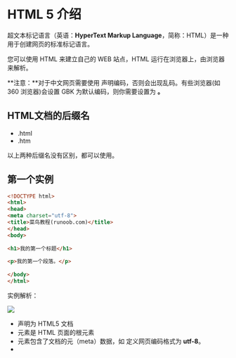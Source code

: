 # HTML 5 介绍

超文本标记语言（英语：**HyperText Markup Language**，简称：HTML）是一种用于创建网页的标准标记语言。

您可以使用 HTML 来建立自己的 WEB 站点，HTML 运行在浏览器上，由浏览器来解析。

**注意：**对于中文网页需要使用 **<meta charset="utf-8">** 声明编码，否则会出现乱码。有些浏览器(如 360 浏览器)会设置 GBK 为默认编码，则你需要设置为 **<meta charset="gbk">。**

## HTML文档的后缀名

- .html
- .htm

以上两种后缀名没有区别，都可以使用。

## 第一个实例

```html
<!DOCTYPE html>
<html>
<head>
<meta charset="utf-8">
<title>菜鸟教程(runoob.com)</title>
</head>
<body>
 
<h1>我的第一个标题</h1>
 
<p>我的第一个段落。</p>
 
</body>
</html>
```

实例解析：

![](https://www.runoob.com/wp-content/uploads/2013/06/02A7DD95-22B4-4FB9-B994-DDB5393F7F03.jpg)

- **<!DOCTYPE html>** 声明为 HTML5 文档
- **<html>** 元素是 HTML 页面的根元素
- **<head>** 元素包含了文档的元（meta）数据，如 **<meta charset="utf-8">** 定义网页编码格式为 **utf-8**。
- **<title>** 元素描述了文档的标题
- **<body>** 元素包含了可见的页面内容
- **<h1>** 元素定义一个大标题
- **<p>** 元素定义一个段落

**注：**在浏览器的页面上使用键盘上的 F12 按键开启调试模式，就可以看到组成标签。

## 什么是HTML?

HTML 是用来描述网页的一种语言。

- HTML 指的是超文本标记语言: **H**yper**T**ext **M**arkup **L**anguage
- HTML 不是一种编程语言，而是一种**标记**语言
- 标记语言是一套**标记标签** (markup tag)
- HTML 使用标记标签来**描述**网页
- HTML 文档包含了HTML **标签**及**文本**内容
- HTML文档也叫做 **web 页面**

## HTML 标签

HTML 标记标签通常被称为 HTML 标签 (HTML tag)。

- HTML 标签是由 *尖括号* 包围的关键词，比如 <html>
- HTML 标签通常是 *成对出现* 的，比如  `<b>` 和 `</b>`
- 标签对中的第一个标签是 *开始标签*，第二个标签是 *结束标签*
- 开始和结束标签也被称为 *开放标签* 和 *闭合标签*

`<标签>内容</标签>`

## HTML 网页结构

下面是一个可视化的HTML页面结构：

![image-20220809163853558](https://s2.loli.net/2022/08/09/tQkXIyfFT3cNmlj.png)

**Tips：**  只有 <body> 区域 (白色部分) 才会在浏览器中显示。

## HTTP

超文本传输协议：HyperText Transfer Protocol

## HTML版本

从初期的网络诞生后，已经出现了许多HTML版本:

| 版本      | 发布时间 |
| :-------- | :------- |
| HTML      | 1991     |
| HTML+     | 1993     |
| HTML 2.0  | 1995     |
| HTML 3.2  | 1997     |
| HTML 4.01 | 1999     |
| XHTML 1.0 | 2000     |
| HTML5     | 2012     |
| XHTML5    | 2013     |

## <!DOCTYPE> 声明

<!DOCTYPE>声明有助于浏览器中正确显示网页。

网络上有很多不同的文件，如果能够正确声明HTML的版本，浏览器就能正确显示网页内容。

doctype 声明是不区分大小写的，以下方式均可：

```html
<!DOCTYPE html>

<!DOCTYPE HTML>

<!doctype html>

<!Doctype Html>
```

## 通用声明

```html
HTML5

<!DOCTYPE html>

HTML 4.01

<!DOCTYPE HTML PUBLIC "-//W3C//DTD HTML 4.01 Transitional//EN"
"http://www.w3.org/TR/html4/loose.dtd">

XHTML 1.0

<!DOCTYPE html PUBLIC "-//W3C//DTD XHTML 1.0 Transitional//EN"
"http://www.w3.org/TR/xhtml1/DTD/xhtml1-transitional.dtd">
```

查看完整网页声明类型 [DOCTYPE 参考手册](https://www.runoob.com/tags/tag-doctype.html)。

## 字符集

<meta charset="utf-8">

字符集用 `meta` 标签定义，meta 表示”元“。”元“配置就是表示基本的配置项目。

`meta` 还可以设置关键字和页面描述

```html
<meta name="description"
    content="腾讯网从2003年创立至今，已经成为集新闻信息，区域垂直生活服务、社会化媒体资讯和产品为一体的互联网媒体平台。腾讯网下设新闻、科技、财经、娱乐、体育、汽车、时尚等多个频道，充分满足用户对不同类型资讯的需求。同时专注不同领域内容，打造精品栏目，并顺应技术发展趋势，推出网络直播等创新形式，改变了用户获取资讯的方式和习惯。" />
```

```html
<meta name="" content="" />
```

## head

`<head>` 标签用于定义文档的头部，它是所有头部元素的容器。

`<head>` 中的元素可以引用脚本、指示浏览器在哪里找到样式表，提供元素等等。

以下标签可以用在 head 部分：<basc> , <link> , <meta> , <script> , <style> , <title> 

其中 `<title>` 是 head 部分唯一必须的部分。

## meta

- **声明网页解析编码格式**

```html
<meta charset="utf-8">
```

- **网页自适应**

```html
<meta name="viewport" content="width=device-width, initial-scale=1.0"
```

- **搜索优化**

```html
<mata name="keywords" content="Web开发,HTML5,CSS3">
<meta name="description" content="实例演示，描述内容。">
<meta name="author" content = "Jacob-xyb">
```

- **网页自动跳转**

```html
<meta http-equiv="refresh" content="5"; https://space.bilibili.com/12502993>
```

# HTML 基础

##  语法特性

1. HTML 对换行不敏感，对 tab 不敏感，只在乎标签的嵌套结构。
2. 空白折叠现象：HTML中的所有文字之间，如果有空格，换行，tab 都将被折叠为一个空格显示。

## HTML 元素

HTML 文档由 HTML 元素定义。

| 开始标签 *               | 元素内容     | 结束标签 * |
| :----------------------- | :----------- | :--------- |
| `<p>`                    | 这是一个段落 | `</p>`     |
| `<a href="default.htm">` | 这是一个链接 | `</a>`     |
| `<br>`  [blank row]      | 换行         |            |

**Tips:** 开始标签常被称为**起始标签（opening tag）**，结束标签常称为**闭合标签（closing tag）**。

### HTML 元素语法

- HTML 元素以**开始标签**起始
- HTML 元素以**结束标签**终止
- **元素的内容**是开始标签与结束标签之间的内容
- 某些 HTML 元素具有**空内容（empty content）**
- 空元素**在开始标签中进行关闭**（以开始标签的结束而结束）
- 大多数 HTML 元素可拥有**属性**

### 嵌套的 HTML 元素

大多数 HTML 元素可以嵌套（HTML 元素可以包含其他 HTML 元素）。

HTML 文档由相互嵌套的 HTML 元素构成。

### HTML 文档实例解析

```html
<!DOCTYPE html>
<html>

<body>
<p>这是第一个段落。</p>
</body>

</html>
```

以上实例包含了三个 HTML 元素。

- `<p>` 元素:

```html
<p>这是第一个段落。</p>
```

这个 <p> 元素定义了 HTML 文档中的一个段落。
这个元素拥有一个开始标签 <p> 以及一个结束标签 </p>.
元素内容是: 这是第一个段落。

- `<body>` 元素:

```html
<body>
<p>这是第一个段落。</p>
</body>
```

<body> 元素定义了 HTML 文档的主体。
这个元素拥有一个开始标签 <body> 以及一个结束标签 </body>。
元素内容是另一个 HTML 元素（p 元素）。

- `<html>`  元素：

```html
<html>

<body>
<p>这是第一个段落。</p>
</body>

</html>
```

<html> 元素定义了整个 HTML 文档。
这个元素拥有一个开始标签 <html> ，以及一个结束标签 </html>.
元素内容是另一个 HTML 元素（body 元素）。

### 不要忘记结束标签

即使您忘记了使用结束标签，大多数浏览器也会正确地显示 HTML：

<p>这是一个段落<p>这是一个段落


以上实例在浏览器中也能正常显示，因为关闭标签是可选的。

但不要依赖这种做法。忘记使用结束标签会产生不可预料的结果或错误。

## HTML 注释

可以将注释插入 HTML 代码中，这样可以提高其可读性，使代码更易被人理解。浏览器会忽略注释，也不会显示它们。

注释写法如下:

```html
<!-- 这是一个注释 -->
```

# HTML基础标签 \*\*\*\*\*\*\*\*\*\*

##  h1-h6 标题

HTML 标题（Heading）是通过<h1> - <h6> 标签来定义的。

```html
<!DOCTYPE html>
<html>
<head>
<meta charset="utf-8">
<title>Jacob-xyb</title>
</head>
<body>

<h1>这是标题 1</h1>
<h2>这是标题 2</h2>
<h3>这是标题 3</h3>
<h4>这是标题 4</h4>
<h5>这是标题 5</h5>
<h6>这是标题 6</h6>

</body>
</html>
```

### HTML 标题大小与字体大小的关系

```html
<!DOCTYPE html>
<html>
    <head>
        <meta http-equiv="Content-Type" content="text/html;charset=UTF-8">
        <title>Document</title>
    </head>
    <h1>这是1号标题</h1>
    <font size="6">这是6号字体文本</font>

    <h2>这是2号标题</h2>
    <font size="5">这是5号字体文本</font>

    <h3>这是3号标题</h3>
    <font size="4">这是4号字体文本</font>

    <h4>这是4号标题</h4>
    <font size="3">这是3号字体文本</font>

    <h5>这是5号标题</h5>
    <font size="2">这是2号字体文本</font>

    <h6>这是6号标题</h6>
    <font size="1">这是1号字体文本</font>
</html>
```

![image-20220811231933054](https://s2.loli.net/2022/08/11/eioMubz6rUOQBfJ.png)

## p 段落

HTML 段落是通过标签 <p> 来定义的。

**p** 是指：段落 **paragraph**

HTML 标签是分等级的，HTML 将所有的标签分为两种：容器级和文本级。

容器级标签：可以放置任何内容；

文本级标签：只能放置**文字**、**图片**、**表单**元素。

```html
<!DOCTYPE html>
<html>
<head>
<meta charset="utf-8">
<title>Jacob-xyb</title>
</head>
<body>

<p>这是一个段落。</p>
<p>这是一个段落。</p>
<p>这是一个段落。</p>

</body>
</html>
```

### 段落是不能嵌套的

如果将代码写成这样：

```html
<!DOCTYPE html>
<html>
<head>
<meta charset="utf-8">
<title>Jacob-xyb</title>
</head>
<body>

<p>这是一个段落。</p>
<p>段落是不能嵌套的
    <h1>这是一个h1标题</h1>
</p>
<p>这是一个段落。</p>
<p>这是一个段落。</p>

</body>
</html>
```

在浏览器中会自动改变源码：

![image-20220811200630224](https://s2.loli.net/2022/08/11/glAbCLDqpOEm64x.png)

上述案例是遇到 `<h>` 会自动帮助补全 `<p>`

但是如果 `</h>` 后直接接文字就会出现无法意料的情况：

```html
<!DOCTYPE html>
<html>
<head>
<meta charset="utf-8">
<title>Jacob-xyb</title>
</head>
<body>

<p>这是一个段落。</p>
<p>段落是不能嵌套的
    <h1>这是一个h1标题</h1>
</p>
<p><h2>这是一个h2标题</h2>
检查是否能正常显示</p>
<p>这是一个段落。</p>

</body>
</html>
```

![image-20220811201742953](https://s2.loli.net/2022/08/11/RxwP5eqMo4DrJzZ.png)

虽然能正常显示网页，但是浏览器处理的源码格式已经乱了：

![image-20220811201837030](https://s2.loli.net/2022/08/11/Iku1CplfUOnGENY.png)

## br 换行

> `<br>`标签用于插入一个简单的换行符。

## hr 水平线分隔线

> `<hr>` 标签用于在 HTML 页面中创建一条水平分隔线。

属性有：color、width、align（对齐的意思）、noshade

- width: 默认 100%，

- align: 默认 center 

```html
<hr color="pink" width="300px" align="left" noshade>
```

# 格式化文本标签

## 加粗

- **strong**

  > `<strong>` 标签用于定义表示重要的文本。

  提示：如果只是为了达到某种视觉效果而使用这个标签的话，强烈建议使用 CSS 代替。

- **b 标签**

  > `<b>` 标签用于定义表示粗体的文本。
  
  b 元素仅表示粗体的文本，并**没有**附带任何表示重要的语义。

  根据 HTML5 的规范，如果你只是想实现加粗效果，强烈建议使用 CSS 代替。
  
- **css**

  `font-weight: bolder;`

## 倾斜

- **em**

  > `<em>` 标签用于定义表示强调的文本。

  提示：如果只是为了达到某种视觉效果而使用这个标签的话，强烈建议使用 CSS 代替。

- **i**

  > `<i>` 标签用于定义表示斜体的文本。

  i 元素仅表示斜体的文本，并**没有**附带任何表示强调的语义。

  根据 HTML5 的规范，如果你只是想实现斜体效果，强烈建议使用 CSS 代替。

- **css**

  `font-style: italic;`

## 删除线

- **del**

  > `<del>`标签用于定义文已被删除的文本。

  请与 [<ins>](https://man.ilovefishc.com/pageHTML5/ins.html) 标签配合使用，来描述文档中的更新和修正。

- **s**

  > `<s>`标签用来定义那些不正确的文本

  `<s>` 对那些不正确、不准确或者没有用的文本进行标识。

  `<s>` 标签不应该用来定义替换的或者删除的文本。

- **css**

  `text-decoration: line-through;`

## 下划线

- **ins**

  > `<ins>` 标签用于定义新插入的文本。

  请与 [<del>](https://man.ilovefishc.com/pageHTML5/del.html) 标签配合使用，来描述文档中的更新和修正。

- **u**

  > `<u>`标签定义与常规文本风格不同的文本。

  `<u>` 标签通常可以用于定义像拼写错误的单词或者汉语中的专有名词，但注意要与超链接区分开来。

  根据 HTML5 的规范，如果你只是想为文本添加下划线效果，推荐使用 css 样式来实现。

- **css**

  `text-decoration: underline;`

## 上下标

> `<sub>` 标签用于定义下标文本。
>
> `<sup>` 标签用于定义上标文本。

## 预格式化文本

> `<pre>` 标签用于定义预格式化的文本。

pre 元素中的文本通常会保留空格和换行符，而文本自身也会呈现为等宽字体。

# HTML字符实体

在 HTML 中，某些字符是预留的。不能使用包含这些字符的文本。

在 HTML 中**不能**使用小于号`（<）`和大于号`（>）`，这是因为浏览器会误认为它们是标签。

如果希望正确地显示预留字符，我们必须在 HTML 源代码中使用**字符实体（character entities）**。

## HTML 预留字符

| 字符 | 实体编号 | 实体名称     | 描述         |
| ---- | -------- | ------------ | ------------ |
| "    | `&#34;`  | `&quot;`     | quotation    |
| '    | `&#39;`  | `	&apos;` | apostrophe   |
| &    | `&#38;`  | `&amp;`      | ampersand    |
| <    | `&#60;`  | `$lt;`       | less-than    |
| >    | `&#62;`  | `$gt;`       | greater-than |

## ISO 8859-1 符号实体

[查表地址](https://man.ilovefishc.com/pageHTML5/ISO.html)

| 字符 | 实体编号 | 实体名称 | 描述                        |
| ---- | -------- | -------- | --------------------------- |
|      | `&#160;`      | `&nbsp;`      | non-breaking space  |
| 		|  				| `&ensp;` | En Space 半角空格|
| 		|  				| `&emsp;` | Em Space 全角空格|
| ¡    | `&#161;` | `&iexcl;` | inverted exclamation mark   |
| ¢    | `¢`      | `¢`      | cent                        |
| £    | `£`      | `£`      | pound                       |
| ¤    | `¤`      | `¤`      | currency                    |
| ¥    | `¥`      | `¥`      | yen                         |
| ¦    | `¦`      | `¦`      | broken vertical bar         |
| §    | `§`      | `§`      | section                     |
| ¨    | `¨`      | `¨`      | spacing diaeresis           |
| ©    | `&#169;` | `&copy;` | copyright                   |
| ª    | `ª`      | `ª`      | feminine ordinal indicator  |
| «    | `«`      | `«`      | angle quotation mark (left) |
| ¬    | `¬`      | `¬`      | negation                    |
|      | `­`      | `­`      | soft hyphen                 |
| ®    | `&#174;` | `&reg;` | registered trademark        |
| ¯    | `¯`      | `¯`      | spacing macron              |
| °    | `°`      | `°`      | degree                      |
| ±    | `±`      | `±`      | plus-or-minus               |
| ²    | `²`      | `²`      | superscript 2               |
| ³    | `³`      | `³`      | superscript 3               |
| ´    | `´`      | `´`      | spacing acute               |
| µ    | `µ`      | `µ`      | micro                       |
| ¶    | `¶`      | `¶`      | paragraph                   |
| ·    | `·`      | `·`      | middle dot                  |
| ¸    | `¸`      | `¸`      | spacing cedilla             |
| ¹    | `¹`      | `¹`      | superscript 1               |
| º    | `º`      | `º`      | masculine ordinal indicato  |
| »    | `»`      | `»`      | angle quotation mark (righ  |
| ¼    | `¼`      | `¼`      | fraction 1/4                |
| ½    | `½`      | `½`      | fraction 1/2                |
| ¾    | `¾`      | `¾`      | fraction 3/4                |
| ¿    | `¿`      | `¿`      | inverted question mark      |
| ×    | `×`      | `×`      | multiplication              |
| ÷    | `÷`      | `÷`      | division                    |

## ISO 8859-1 字符实体

[查表地址](https://man.ilovefishc.com/pageHTML5/ISO.html#iso-8859-1-%E5%AD%97%E7%AC%A6%E5%AE%9E%E4%BD%93)

| 字符 | 实体编号 | 实体名称 | 描述                         |
| ---- | -------- | -------- | ---------------------------- |
| À    | `À`      | `À`      | capital a, grave accent      |
| Á    | `Á`      | `Á`      | capital a, acute accent      |
| Â    | `Â`      | `Â`      | capital a, circumflex accent |
| Ã    | `Ã`      | `Ã`      | capital a, tilde             |
| Ä    | `Ä`      | `Ä`      | capital a, umlaut mark       |
| Å    | `Å`      | `Å`      | capital a, ring              |
| Æ    | `Æ`      | `Æ`      | capital ae                   |
| Ç    | `Ç`      | `Ç`      | capital c, cedilla           |
| È    | `È`      | `È`      | capital e, grave accent      |
| É    | `É`      | `É`      | capital e, acute accent      |
| Ê    | `Ê`      | `Ê`      | capital e, circumflex accent |
| Ë    | `Ë`      | `Ë`      | capital e, umlaut mark       |
| Ì    | `Ì`      | `Ì`      | capital i, grave accent      |
| Í    | `Í`      | `Í`      | capital i, acute accent      |
| Î    | `Î`      | `Î`      | capital i, circumflex accent |
| Ï    | `Ï`      | `Ï`      | capital i, umlaut mark       |
| Ð    | `Ð`      | `Ð`      | capital eth, Icelandic       |
| Ñ    | `Ñ`      | `Ñ`      | capital n, tilde             |
| Ò    | `Ò`      | `Ò`      | capital o, grave accent      |
| Ó    | `Ó`      | `Ó`      | capital o, acute accent      |
| Ô    | `Ô`      | `Ô`      | capital o, circumflex acc    |
| Õ    | `Õ`      | `Õ`      | capital o, tilde             |
| Ö    | `Ö`      | `Ö`      | capital o, umlaut mark       |
| Ø    | `Ø`      | `Ø`      | capital o, slash             |
| Ù    | `Ù`      | `Ù`      | capital u, grave accent      |
| Ú    | `Ú`      | `Ú`      | capital u, acute accent      |
| Û    | `Û`      | `Û`      | capital u, circumflex accen  |
| Ü    | `Ü`      | `Ü`      | capital u, umlaut mark       |
| Ý    | `Ý`      | `Ý`      | capital y, acute accent      |
| Þ    | `Þ`      | `Þ`      | capital THORN, Icelandic     |
| ß    | `ß`      | `ß`      | small sharp s, German        |
| à    | `à`      | `à`      | small a, grave accent        |
| á    | `á`      | `á`      | small a, acute accent        |
| â    | `â`      | `â`      | small a, circumflex accent   |
| ã    | `ã`      | `ã`      | small a, tilde               |
| ä    | `ä`      | `ä`      | small a, umlaut mark         |
| å    | `å`      | `å`      | small a, ring                |
| æ    | `æ`      | `æ`      | small ae                     |
| ç    | `ç`      | `ç`      | small c, cedilla             |
| è    | `è`      | `è`      | small e, grave accent        |
| é    | `é`      | `é`      | small e, acute accent        |
| ê    | `ê`      | `ê`      | small e, circumflex accent   |
| ë    | `ë`      | `ë`      | small e, umlaut mark         |
| ì    | `ì`      | `ì`      | small i, grave accent        |
| í    | `í`      | `í`      | small i, acute accent        |
| î    | `î`      | `î`      | small i, circumflex accent   |
| ï    | `ï`      | `ï`      | small i, umlaut mark         |
| ð    | `ð`      | `ð`      | small eth, Icelandic         |
| ñ    | `ñ`      | `ñ`      | small n, tilde               |
| ò    | `ò`      | `ò`      | small o, grave accent        |
| ó    | `ó`      | `ó`      | small o, acute accent        |
| ô    | `ô`      | `ô`      | small o, circumflex accent   |
| õ    | `õ`      | `õ`      | small o, tilde               |
| ö    | `ö`      | `ö`      | small o, umlaut mark         |
| ø    | `ø`      | `ø`      | small o, slash               |
| ù    | `ù`      | `ù`      | small u, grave accent        |
| ú    | `ú`      | `ú`      | small u, acute accent        |
| û    | `û`      | `û`      | small u, circumflex acc      |
| ü    | `ü`      | `ü`      | small u, umlaut mark         |
| ý    | `ý`      | `ý`      | small y, acute accent        |
| þ    | `þ`      | `þ`      | small thorn, Icelandic       |
| ÿ    | `ÿ`      | `ÿ`      | small y, umlaut mark         |

# HTML 样式

style 元素可以出现在 HTML 文档中的各个部分，一个文档可以包含多个 style 元素

## HTML 的 style 属性

style 属性的作用：

**提供了一种改变所有 HTML 元素的样式的通用方法。**

样式是 HTML 4 引入的，它是一种新的首选的改变 HTML 元素样式的方式。通过 HTML 样式，能够通过使用 style 属性直接将样式添加到  HTML 元素，或者间接地在独立的样式表中（CSS 文件）进行定义。

**不赞成使用的标签和属性**

在 HTML 4 中，有若干的标签和属性是被废弃的。被废弃（Deprecated）的意思是在未来版本的 HTML 和 XHTML  中将不支持这些标签和属性。

这里传达的信息很明确：请避免使用这些被废弃的标签和属性！

**应该避免使用下面这些标签和属性：**

| 标签                 | 描述               |
| -------------------- | ------------------ |
| <center>             | 定义居中的内容。   |
| <font> 和 <basefont> | 定义 HTML 字体。   |
| <s> 和 <strike>      | 定义删除线文本     |
| <u>                  | 定义下划线文本     |
| **属性**             | **描述**           |
| align                | 定义文本的对齐方式 |
| bgcolor              | 定义背景颜色       |
| color                | 定义文本颜色       |

对于以上这些标签和属性：请使用样式代替！

```html
<!DOCTYPE html>
<html>
    <head>
        <meta charset="utf-8">
    </head>
    <!-- <body bgcolor="red"> -->
    <body>
        <h1>标题不赞成使用的标签和属性</h1>
        <center> 居中的文本 </center>
        <font color="red">文本加颜色(暂时不知道如何加背景色)</font>
        <h5><font face="verdana">设置字体</font></h5>
        <p><font face="arial" color="red" size="5">设置字体大小</font></p>
        <h1>标题对应的样式写法</h1>
        <p style="text-align:center">居中的文本</p>
        <p style="background-color:red;color:yellow">文本加颜色和背景色</p>
        <h5 style="font-family:verdana">设置字体</h5>
        <p style="font-family:arial;color:red;font-size:20px;">设置字体大小</p>
    </body>
</html>
```

![image-20220813172238083](https://s2.loli.net/2022/08/13/ZA6jGepTPLB4wfC.png)

## HTML5 的 style 属性

| 属性   | 值                                                           | 描述                                                         |
| ------ | ------------------------------------------------------------ | ------------------------------------------------------------ |
| media  | screen、tty、tv、projection、handheld、print、braille、aural、all | 指定样式适用的，媒体                                         |
| scoped | scoped                                                       | 指定样式的作用范围(如果使用该属性，则样式仅仅应用到 style 元素的父元素及其子元素) |
| type   | text/css                                                     | 指定样式的类型                                               |

## HTML 块 和 内联

**可以通过 <div> 和 <span> 将 HTML 元素组合起来。**

### HTML 块元素

大多数 HTML 元素被定义为块级元素或内联元素。

编者注：“块级元素”译为 block level element，“内联元素”译为 inline element。

块级元素在浏览器显示时，通常会以新行来开始（和结束）。

例子：<h1>, <p>, <ul>, <table>

### HTML 内联元素

内联元素在显示时通常不会以新行开始。

例子：<b>, <td>, <a>, <img>

## HTML 类

对 HTML 进行分类（设置类），使我们能够为元素的类定义 CSS 样式。

为相同的类设置相同的样式，或者为不同的类设置不同的样式。

```html
<!DOCTYPE html>
<html>

<head>
    <style>
        .cities {
            background-color: black;
            color: white;
            margin: 20px;
            padding: 20px;
        }
    </style>
</head>

<body>
    <div class="cities">
        <h2>London</h2>
        <p>
            London is the capital city of England.<br>
            It is the most populous city in the United Kingdom,
            with a metropolitan area of over 13 million inhabitants.
        </p>
    </div>
</body>

</html>
```

## HTML 布局

### 使用 <div> + css 元素的 HTML 布局

注释：<div> 元素常用作布局工具，因为能够轻松地通过 CSS 对其进行定位。

这个例子使用了四个 <div> 元素来创建多列布局：

```html
<!DOCTYPE html>
<html>

<head>
    <meta charset="utf-8">
</head>
<style>
    #header {
        background-color: black;
        color: white;
        text-align: center;
        padding: 5px;
    }

    #nav {
        line-height: 30px;
        background-color: #eeeeee;
        height: 300px;
        width: 100px;
        float: left;
        padding: 5px;
    }

    #section {
        width: 350px;
        float: left;
        padding: 10px;
    }

    #footer {
        background-color: black;
        color: white;
        clear: both;
        text-align: center;
        padding: 5px;
    }
</style>

<body>
    <div id="header">
        <h1>City Gallery</h1>
    </div>
    <div id="nav">
        London<br>
        Paris<br>
        Tokyo<br>
    </div>
    <div id="section">
        <h1>London</h1>
        <p>
            London is the capital city of England. It is the most populous city in the United Kingdom,
            with a metropolitan area of over 13 million inhabitants.
        </p>
        <p>
            Standing on the River Thames, London has been a major settlement for two millennia,
            its history going back to its founding by the Romans, who named it Londinium.
        </p>
    </div>
    <div id="footer">
        Copyright W3School.com.cn
    </div>
</body>
```

![image-20220814151619258](https://s2.loli.net/2022/08/14/meS5vGkc6fJRZpW.png)

### 使用 HTML5 的网站布局

HTML5 提供的新语义元素定义了网页的不同部分：

**HTML5 语义元素**

| 标签    | 语义                           |
| ------- | ------------------------------ |
| header  | 定义文档或节的页眉             |
| nav     | 定义导航链接的容器             |
| section | 定义文档中的节                 |
| article | 定义独立的自包含文章           |
| aside   | 定义内容之外的内容（比如侧栏） |
| footer  | 定义文档或节的页脚             |
| details | 定义额外的细节                 |
| summary | 定义 details 元素的标题        |

这个例子使用 <header>, <nav>, <section>, 以及 <footer>  来创建多列布局：

```html
<style>
    header {
        background-color: black;
        color: white;
        text-align: center;
        padding: 5px;
    }

    nav {
        line-height: 30px;
        background-color: #eeeeee;
        height: 300px;
        width: 100px;
        float: left;
        padding: 5px;
    }

    section {
        width: 350px;
        float: left;
        padding: 10px;
    }

    footer {
        background-color: black;
        color: white;
        clear: both;
        text-align: center;
        padding: 5px;
    }
</style>

<body>

    <header>
        <h1>City Gallery</h1>
    </header>

    <nav>
        London<br>
        Paris<br>
        Tokyo<br>
    </nav>

    <section>
        <h1>London</h1>
        <p>
            London is the capital city of England. It is the most populous city in the United Kingdom,
            with a metropolitan area of over 13 million inhabitants.
        </p>
        <p>
            Standing on the River Thames, London has been a major settlement for two millennia,
            its history going back to its founding by the Romans, who named it Londinium.
        </p>
    </section>

    <footer>
        Copyright W3School.com.cn
    </footer>

</body>
```

实现效果与上述一模一样

### 使用表格的 HTML 布局

注释：<table> 元素不是作为布局工具而设计的。

<table> 元素的作用是显示表格化的数据。

使用 <table> 元素能够取得布局效果，因为能够通过 CSS 设置表格元素的样式：

```html
<style>
    table.lamp {
        width: 100%;
        border: 1px solid #d4d4d4;
    }

    table.lamp th,
    td {
        padding: 10px;
    }

    table.lamp td {
        width: 40px;
    }
</style>

<body>
    <table class="lamp">
        <tr>
            <th>
                <img src="./images/github_logo.png" alt="Note">
            </th>
            <td>
                The table element was not designed to be a layout tool.
            </td>
        </tr>
    </table>
</body>
```

![image-20220814152614911](https://s2.loli.net/2022/08/14/abtUiV7WBJjdNS9.png)

## HTML label标签

label 可以起到一个绑定的作用

```html
<!DOCTYPE html>
<html>

<head>
    <meta charset="utf-8">
    <title>Document</title>
</head>

<body>
    <p>
        请选择你的性别：
        <input type="radio" name="sex" id="nan" /> <label for="nan">男</label>
        <input type="radio" name="sex" id="nv" /> <label for="nv">女</label>
    </p>
    <p>
        <input type="checkbox" id="kk" />
        <label for="kk">10天内免登陆</label>
    </p>
    <p>
        <label for="xingming">姓名：</label>
        <input type="text" id="xingming" />
    </p>
</body>

</html>
```

## pre

`<pre>` 标签用于定义预格式化的文本。

pre 元素中的文本通常会保留空格和换行符，而文本自身也会呈现为等宽字体。

```html
<!DOCTYPE html>
<html>
<head>
    <meta charset="utf-8">
    <title>鱼C-零基础入门学习Web（Html5+Css3）</title>
</head>
<body>
    <pre>
    pre 元素中的文本通常会保留空格   和

换行符，而文本自身也会呈现为等宽字体。
    </pre>
</body>
</html>
```

## code

## q

`<q>` 标签定义较短的引用。

浏览器通常会在引用内容的两侧添加引号。

**注意:**

`<q>` 标签在本质上与[``](https://man.ilovefishc.com/pageHTML5/blockquote.html) 是一样的。不同之处在于它们的显示和应用。

`<q>` 标签用于简短的行内引用。如果需要引用较长的内容，建议使用 `<blockquote>` 标签。

## cite

`<cite>` 标签定义作品（比如书籍、歌曲、电影、电视节目、绘画、雕塑等）的标题。

## abbr

`<abbr>` 标签定义简称或缩写，比如 “WWW” 或 “NATO”。

通过对缩写进行标记，能够为浏览器、拼写检查和搜索引擎提供有用的信息。

```html
<!DOCTYPE HTML>
<html>
<head>
    <meta charset="UTF-8">
    <title>鱼C-零基础入门学习Web（Html5+Css3）</title>
</head>
<body>
    The <abbr title="鱼C工作室">FishC</abbr> was founded in 2010.
</body>
</html>
```

## dfn

`<dfn>` 标签表现定义中的术语。

术语又称技术名词，是在特定专业领域中一般概念的词语指称，一个术语表示一个概念。

```html
<!DOCTYPE html>
<html>
<head>
    <meta charset="utf-8">
    <title>鱼C-零基础入门学习Web（Html5+Css3）</title>
</head>
<body>
    <dfn>HTML</dfn>是一门用于创建网页的标准标记语言。
</body>
</html>
```

![image-20220903145459187.png](https://s2.loli.net/2022/09/03/ypLwHnokE36tvFq.png)

## address

`<address>` 标签定义文档或文章的作者/拥有者的联系信息。

**注意:**

如果 `<address>` 位于 [``](https://man.ilovefishc.com/pageHTML5/body.html) 标签内，则它表示文档的联系信息。

如果 `<address>` 位于[``](https://man.ilovefishc.com/pageHTML5/article.html) 标签内，则它表示文章的联系信息。

```html
<!DOCTYPE html>
<html>
<head>
    <meta charset="UTF-8">
    <title>鱼C-零基础入门学习Web（Html5+Css3）</title>
</head>
<body>
    <address>
        <strong>联系我们</strong><br>
        邮箱：<a href="mailto:fishc_service@126.com">fishc_service@126.com</a>.<br>
        旺旺：dingdingjiayu<br>
        微信：FishC_Studio（公众号）<br>
    </address>
</body>
</html>
```

![image.png](https://s2.loli.net/2022/09/03/q7HELytckIUfCdj.png)

## ruby、rt、rp

`<ruby>` 标签定义注音符号。

**注意：**

ruby 元素需要与 [rt](https://man.ilovefishc.com/pageHTML5/rt.html) 元素和 [rp](https://man.ilovefishc.com/pageHTML5/rp.html) 元素搭配使用。

其中，[rt](https://man.ilovefishc.com/pageHTML5/rt.html) 元素用来标记注音符号，[rp](https://man.ilovefishc.com/pageHTML5/rp.html) 元素则用来标记当浏览器不支持 ruby 元素时所显示的内容。

```html
<!DOCTYPE html>
<html>
<head>
    <meta charset='utf-8'>
    <title>鱼C-零基础入门学习Web（Html5+Css3）</title>
</head>
<body>
    <ruby>
        小 <rp>(</rp><rt>xiǎo</rt><rp>)</rp>
        甲 <rp>(</rp><rt>jiǎ</rt><rp>)</rp>
        鱼 <rp>(</rp><rt>yú</rt><rp>)</rp>
    </ruby>
</body>
</html>
```

![image.png](https://s2.loli.net/2022/09/03/g3R7XshVUvQBlT1.png)

## bdo

`bdo` 标签修改默认的文本方向。

| 属性 | 值       | 描述                                                         |
| ---- | -------- | ------------------------------------------------------------ |
| dir  | ltr、rtl | 定义文字的方向（ltr -> left to right；rtl -> right to left） |

```html
<!DOCTYPE html>
<html>
<head>
    <meta charset="UTF-8">
    <title>鱼C-零基础入门学习Web（Html5+Css3）</title>
</head>
<body>
    <p>正常：Welcome to FishC.com</p>
    <p>
        如果鱼油的浏览器支持 bi-directional override (bdo)，下一行会从右向左输出 (rtl)；
    </p>
    <bdo dir="rtl">
        Welcome to FishC.com
    </bdo>
</body>
</html>
```

![image.png](https://s2.loli.net/2022/09/03/NwRtiuxHk5TKLIB.png)

## strong 重点

`<strong>` 标签用于定义表示重要的文本。

表现出加粗的样式

提示：如果只是为了达到某种视觉效果而使用这个标签的话，强烈建议使用 CSS 代替，不要用 `b`。

## em 强调

`<em>` 标签用于定义表示强调的文本。

表现出倾斜的样式

提示：如果只是为了达到某种视觉效果而使用这个标签的话，强烈建议使用 CSS 代替，不要用 `i` 。

## del、ins

`<del>`标签用于定义文已被删除的文本。

请与 `ins`  标签配合使用，来描述文档中的更新和修正。

| 属性     | 值                     | 描述                                                   |
| -------- | ---------------------- | ------------------------------------------------------ |
| cite     | URL                    | 指向另外一个文档的 URL，此文档可解释文本被删除的原因。 |
| datetime | YYYY-MM-DDThh:mm:ssTZD | 定义文本被删除的日期和时间。                           |

```html
<!DOCTYPE html>
<html>
<head>
    <meta charset="UTF-8">
    <title>鱼C-零基础入门学习Web（Html5+Css3）</title>
</head>
<body>
    <p>从今天起，鱼C论坛的域名从 <del>bbs.fishc.com</del> 变成 <ins>fishc.com.cn</ins>，官网从 <del>www.fishc.com</del> 变成 <ins>ilovefishc.com</ins></p>
    <p>不过你们要是觉得以前的域名布局比较好，也依旧可以访问旧的域名，它会自动进行跳转。</p>
</body>
</html>
```

![image.png](https://s2.loli.net/2022/09/04/VPm2Sb5OEqFAGI9.png)

## mark 标记文本

`<mark>` 标签用于定义带有标记的文本。

黄底标记

## sub、sup 上下标

上下标文本

```html
<!DOCTYPE html>
<html>
<head>
    <meta charset="utf-8">
    <title>鱼C-零基础入门学习Web（Html5+Css3）</title>
</head>
<body>
    <p>这个文本包含 <sub>sub-下标</sub>文本。</p>
    <p>这个文本包含 <sup>sup-上标</sup> 文本。</p>
</body>
</html>
```

![image.png](https://s2.loli.net/2022/09/04/ta81YJ25PkuwKon.png)

## small

`<small>` 标签用于定义更小字体的文本（比如旁注）。

## \<link>

`<link>` 标签用于指定外部资源。

link 元素最常见的用途是链接样式表。

**注意：**

- link 元素定义了 6 个属性，其中 rel 属性是必选的，它说明了当前文档与被链接资源之间的关系。

| 属性                                                        | 值                                                           | 描述                                     |
| ----------------------------------------------------------- | ------------------------------------------------------------ | ---------------------------------------- |
| href                                                        | URL                                                          | 指定被链接资源的 URL。                   |
| hreflang                                                    | language_code                                                | 指定被链接资源使用的语言。               |
| sizes                                                       | HeightxWidth                                                 | 指定图标的大小（比如 `sizes="16x16"`）。 |
| [`media`](https://man.ilovefishc.com/pageHTML5/media1.html) | media_query                                                  | 指定被链接的资源将被显示到什么设备上。   |
| [`rel`](https://man.ilovefishc.com/pageHTML5/rel.html)      | alternate、author、help、icon、licence、next、pingback、prefetch、prev、search、sidebar、stylesheet、tag | 指定当前文档与被链接资源之间的关系。     |
| [`type`](https://man.ilovefishc.com/pageHTML5/type1.html)   | MIME_type                                                    | 规定被链接文档的 MIME 类型。             |

最常见用例：

```html
<!DOCTYPE html>
<html lang="en">
<head>
    <meta charset="UTF-8">
    <link rel="stylesheet" type="text/css" href="css/fishc.css" >
</head>
<body>
    <h1>我通过外部样式表进行格式化。</h1>
</body>
</html>
```

### shortcut icon和icon 的区别

过去，为保证favicon出现，网站设计者和开发者采用了多种方法。很难明确地保证favicon可以在所有电脑上显示，即使是用同一版本的一种浏览器。
下列代码另一个局限就是它把favicon关联到了某个特定的HTML或XHTML文档上。为避免这一点，favicon.ico文件应置于根目录下。多数浏览器将自动检测并使用它。
建议包含以下两行HTML代码:

```html
<link rel="shortcut icon" href="http://example.com/favicon.ico" type="image/vnd.microsoft.icon">
<link rel="icon" href="http://example.com/favicon.ico" type="image/vnd.microsoft.icon"> 
```

然而，只有第一行是必须的，因为“shortcut icon”字符串将被多数遵守标准的浏览器识别为列出可能的关键词（“shortcut”将被忽略，而仅适用“icon”）；而Internet Explorer将会把它作为一个单独的名称（“shortcut icon”）。这样做的结果是所有浏览器都可以理解此代码。只有当希望为新浏览器提供另一种备用图像（例如动画GIF）时，才有必要添加第二行。

# 结构化标签

## div

> `<div>` 标签定义 HTML 文档中的一个分隔区块或者一个区域部分。

**HTML <div> 元素是块级元素，它是可用于组合其他 HTML 元素的容器。**

`<div>` 元素没有特定的含义。除此之外，由于它属于块级元素，浏览器会在其前后显示折行。


如果与 CSS 一同使用，<div> 元素可用于对大的内容块设置样式属性。

`<div>` 元素的另一个常见的用途是文档布局。它取代了使用表格定义布局的老式方法。使用 <table>  元素进行文档布局不是表格的正确用法。<table> 元素的作用是显示表格化的数据。

## span

> `<span>` 标签用于组合文档中的行内元素。

**HTML <span> 元素是内联元素，可用作文本的容器。**

<span> 元素也没有特定的含义。

当与 CSS 一同使用时，<span> 元素可用于为部分文本设置样式属性。

# 列表标签

## \<ul> 无序列表

>  `<ul>` 标签用于定义无序列表。

无序列表是一个项目的列表，此列项目使用粗体圆点（典型的小黑圆圈）进行标记。

无序列表始于 <ul> 标签。每个列表项始于 <li>。

**ul**: [unordered list 无序列表]

**li**: [list item 列表项]

```html
<ul>
<li>Coffee</li>
<li>Milk</li>
</ul>
```

实例：

```html
<!DOCTYPE html>
<html>
<head>
    <meta charset="utf-8">
	<title>Document</title>
</head>
<body>
	<h3>习大大专著</h3>
	<ul>
		<li>
			<h4>习近平谈治国理政</h4>
			<p>¥49.00</p>
			<p>《习近平谈治国理政》谈中国、论世界，为各国读者开启了一扇观察和感知中国的窗口。阅读这本书，可以了解以习近平同志为总书记的党中央治国理念和执政方略，品味悠长醇厚的中国历史文化，感受当</p>
		</li>
		<li>
			<h4>习近平用典</h4>
			<p>¥23.60</p>
			<p>人民日报社社长杨振武主持编写并作序，人民日报社副总编辑卢新宁组织撰写解读文字，旨在对习近平总书记重要讲话（文章）引用典故的现实意义进行解读，对典故的背景义</p>
		</li>
		<li>
			<h4>摆脱贫困</h4>
			<p>26.00</p>
			<p>追本溯源 融会贯通	深入学习贯彻习近平总书记系列重要讲话精神	推动学习贯彻向广度深度拓展	习近平总书记**部个人专著	时隔22年后重印发行</p>
		</li>
	</ul>
</body>
</html>
```

![image-20220813222246961](https://s2.loli.net/2022/08/13/7aRVnPTHOuvJhbt.png)

### 属性

- type: 列表显示的类型

  - disc: 实心圆 (默认)
  - circle: 空心圆
  - square: 实心方块
  - none: 无样式

  > type 属性对应 css 的 [list-style-type](https://man.ilovefishc.com/pageCSS3/list-style-type.html)

## \<ol> 有序列表

> `<ol>` 标签用于定义有序列表。

同样，有序列表也是一列项目，列表项目使用数字进行标记。

有序列表始于 <ol> 标签。每个列表项始于 <li> 标签。

**ol**: [ordered list 有序列表]

**li**: [list item 列表项]

```html
<ol>
<li>Coffee</li>
<li>Milk</li>
</ol>
```

### 属性

| 属性     | 值            | 描述                             |
| -------- | ------------- | -------------------------------- |
| reversed | reversed      | 规定列表顺序为降序。(9, 8, 7, …) |
| start    | number        | 规定有序列表的起始值。           |
| type     | 1、A、a、I、i | 规定在列表中使用的标记类型。     |

如果 `<ol type="a" start="27">` 那么序列从 `aa` 开始排序。

> 有序列表 css 的  [list-style-type](https://man.ilovefishc.com/pageCSS3/list-style-type.html) 支持更多样式

## \<dl> 自定义列表

> `<dl>` 标签定义了一个包含术语定义以及描述的列表。
>
> `<dt>` 标签用于定义列表中的项目（即术语部分）。
>
> `<dd>` 标签用于定义列表中项目的描述部分。

注意：`dd` 有一个默认的边距。

自定义列表不仅仅是一列项目，而是项目及其注释的组合。

自定义列表以 <dl> 标签开始。每个自定义列表项以 <dt> 开始。每个自定义列表项的定义以 <dd>  开始。

**dl**: [definition list 定义列表] 

**dt**: [definition title 定义标题]

**dd**: [definition description 定义表述词]

> **Tips: 一个 dl 一般设置为一个样式，一个 dl 只包含一个 dt 和 一个 dd**

```html
<!-- dl 一般是一个样式 -->
<dl>
    <dt>我是图片</dt>
    <dd>我是文字</dd>
</dl>
<dl>
    <dt>我是图片</dt>
    <dd>我是文字</dd>
</dl>
```

**注意：** 定义列表的列表项内部可以使用段落、换行符、图片、链接以及其他列表等等。

# 图片标签

## \<img> 标签

> `<img>` 标签用于向网页中嵌入一幅图像。

页面上能够插入的图片类型：jpg(jpeg)、gif、png、bmp

不能插入的图片类型：psd、ai

**注意：** `<img>` 标签有两个必需的属性：src 属性 和 alt 属性。

| 属性     | 值            | 描述                             |
| -------- | ------------- | -------------------------------- |
| `alt`    | text          | 指定图像的替代文本。             |
| `src`    | URL           | 指定显示图像的 URL。             |
| `title`  | text          | 鼠标悬停后的提示信息             |
| width    | px(pixels)、% | 设置图像的宽度（像素或百分比）。 |
| height   | px(pixels)、% | 定义图像的高度（像素或百分比）。 |
| ismap    | URL           | 将图像定义为服务器端图像映射。   |
| longdesc | URL           | 指定包含长的图像描述文档的 URL。 |
| usemap   | URL           | 将图像定义为客户器端图像映射。   |

**q1:为什么 img 是单标签而不是标签对？**

因为如果是标签对，里面就包含内容，标签对就是对内容增加语义，而图片就是一个图片。

```html
<!DOCTYPE html>
<html>
<head>
<meta charset="utf-8">
<title>Jacob-xyb</title>
</head>
<body>

<img src="./images/github_logo.png" alt="github logo"/>

</body>
</html>
```

### 图片的宽高

如果单独设置 width 或者 height，图片会按照比例缩放，长宽比并不会改变；

如果同时设置宽高，图片的长宽比就会改变。

# 链接标签

## \<a> 标签

> `<a>` 标签用于定义超链接，超链接可以让用户从一个网页跳转到另一个网页。

**a**: [anchor 锚]

<a> 标签最重要的属性是 href 属性，它指定了链接目标的 URL。

在浏览器中，通常超链接的默认外观是：

![image.png](https://s2.loli.net/2022/11/01/McvRa78gsKSe615.png)

**注意**：

在 HTML 4.01 中，`<a>` 标签可以是超链接或锚。

在 HTML5 中，`<a>` 标签始终是超链接，但是如果未设置 href 属性，则只是超链接的占位符。

HTML5 提供了一些新属性，同时不再支持一些 HTML 4.01 属性。

### 属性

| 属性       | 值                                              | 描述                                                         |
| ---------- | ----------------------------------------------- | ------------------------------------------------------------ |
| download   | filename                                        | 指定被下载的超链接目标。                                     |
| **href**   | URL                                             | 指定链接指向页面的 URL。 [hypertext reference 超文本地址]    |
| hreflang   | language_code                                   | 指定被链接文档的语言。                                       |
| media      | media_query                                     | 指定被链接文档是为何种媒介/设备优化的。                      |
| rel        | text                                            | 规定当前文档与被链接文档之间的关系。                         |
| **target** | **\_blank**、\_parent、\_self、\_top、framename | 指定在何处打开超链接。 _blank：在新窗口中打开 _parent：在当前的父窗口中打开，如果不存在父窗口，此选项的行为方式与 _self 等同 _self：当前窗口打开（默认） _top：在整个窗口中打开 framename：在指定的框架中打开 |
| type       | MIME type                                       | 指定被链接文档的的 MIME 类型。                               |
| title      | description                                     | 鼠标悬停显示的提示文本                                       |

### 超级链接

一个网站，是由很多HTML网页组成的。 HTML 网页之间能够相互跳转，点击超链接，形成“网”。

`<a href="default.htm"> </a>`

```html
<a href="005_HTML图像.html">这是一个超链接</a>
<br>
<a href="005_HTML图像.html" title="这也是个超链接" target="_blank"><img src="images/github_logo.png" alt=""></a>
```

### HTML 页面锚点

```html
<a href="#工作经验">点击我就查看工作经验</a>
<a href="#wdzp">点击我就查看我的作品</a>

<h1>个人简介</h1>
<h2>基本信息</h2>
<p>基本信息基本信息... 基本信息基本信息</p>
<!-- HTML4 -->
<h2><a name="wdzp">我的作品</a></h2>
<p>我的作品我的作品...我的作品我的作品</p>
<div style="height: 800px;"></div>
<!-- HTML 5 -->
<h2 id="工作经验">工作经验</h2>
<p>工作经验工作经验...工作经验工作经验</p>
```

HTML4：是使用 `<a name="锚点"></a>` 进行跳转的。注意：这里的name属性只是针对a标签，其他标签不可随意添加name属性。

HTML5：支持使用 任意属性的 `id` 进行跳转，也就是说，并不需要依赖内嵌 a 标签了。

#  表格标签

## \<table> 标签

> `<table>` 标签用于定义 HTML 表格。

简单的 HTML 表格由 table 元素以及一个或多个 [`tr`](https://man.ilovefishc.com/pageHTML5/tr.html) 、[`th`](https://man.ilovefishc.com/pageHTML5/th.html) 或 [`td`](https://man.ilovefishc.com/pageHTML5/td.html) 标签组成。

tr 元素定义表格中的行，th 元素定义表格中的表头，td 元素定义表格中的单元格。

更复杂的 HTML 表格也可能包括 `<caption>` 、`<col>`  、 [`<colgroup>`](https://man.ilovefishc.com/pageHTML5/colgroup.html) 、[`<thead>`](https://man.ilovefishc.com/pageHTML5/thead.html) 、[`<tfoot>`](https://man.ilovefishc.com/pageHTML5/tfoot.html) 以及 [`<tbody>`](https://man.ilovefishc.com/pageHTML5/tbody.html) 元素。

```html
<body>
    <table>
        <tr>
            <th>ISBN</th>
            <th>Title</th>
        </tr>
        <tr>
            <td>3476896</td>
            <td>零基础入门学习Web（Html5+Css3）</td>
        </tr>
        <tr>
            <td>2489604</td>
            <td>零基础入门学习Web（JavaScript）</td>
        </tr>
    </table>
</body>
```

```css
table, th, td {
    border: 1px solid black;
}

table {
    border-collapse: collapse;
}
```

![image.png](https://s2.loli.net/2022/09/07/LxuqzrsD91dAQbG.png)

### 属性

| 属性                     | 值                  | 描述                                                         |
| ------------------------ | ------------------- | ------------------------------------------------------------ |
| align (不推荐使用)       | left、center、right | 文档中的**表格对齐方式**，应该使用 `margin: 0 auto;` 替代    |
| bgcolor (不推荐使用)     | color               | 表格的背景颜色，应该使用 `background-color` 替代             |
| border (不推荐使用)      | int                 | 表格边框的大小，应该使用 `border` 替代                       |
| bordercolor (不推荐使用) | color               | 表格边框的颜色，应该使用 `border-color` 替代                 |
| cellpadding (不推荐使用) | pixel\| %           | 这个属性定义了表格单元的内容和边框之间的空间。如果它是一个像素长度单位，这个像素将被应用到所有的四个侧边；如果它是一个百分比的长度单位，内容将被作为中心，总的垂直（上和下）长度将代表这个百分比。这同样适用于总的水平（左和右）空间。<br/>应该使用 `table {border-collapse: collapse} td {padding: pixel}` 替代 |
| cellspacing (不推荐使用) | pixel\| %           | 定义了两个单元格之间空间的大小（从水平和垂直方向上），应该使用`border-spacing` 替代 |

## \<tr>

`<tr>` 标签用于定义 HTML 表格中的行。

tr 元素包含一个或多个 [`th`](https://man.ilovefishc.com/pageHTML5/th.html) 或 [`td`](https://man.ilovefishc.com/pageHTML5/td.html) 元素。

### 属性

| 属性                | 值                  | 描述                                                         |
| ------------------- | ------------------- | ------------------------------------------------------------ |
| align (不推荐使用)  | left、center、right | 每个单元格中内容的水平对齐方式，应该使用 `text-align` 替代   |
| valign (不推荐使用) | top、middle、bottom | 每个单元格中内容的垂直对齐方式，应该使用 `vertical-align` 替代 |

## \<th>

`<th>` 标签用于定义表格内的表头单元格。

th 元素内部的文本通常会呈现为居中的粗体文本

### 属性

| 属性    | 值                           | 描述                                                         |
| ------- | ---------------------------- | ------------------------------------------------------------ |
| scope   | col、colgroup、row、rowgroup | 规定表头单元格是否是行、列、行组或列组的头部。               |
| headers | header_id                    | 规定与表头单元格相关联的一个或多个表头单元格。               |
| colspan | number                       | 这个属性包含一个正整数表示了每单元格中**扩展列的数量**。默认值为`1` 。超过 1000 的值被视作 1000。 |
| rowspan | number                       | 这个属性包含一个正整数表示了每单元格中扩展列的数量。默认值为`1.` 如果该值被设置为 `0`, 这个单元格就被扩展为 (thead，tbody 或 tfoot ) 中表格部分的最后一个元素。比 65534 大的值被视作 65534 |

`colspan` 超过单元格后，会往右挤出边界，`rowspan` 同理，也是往右边平移。

![image.png](https://s2.loli.net/2022/09/20/7vabd2Qwtfqskhi.png)

## \<td>

**\<td>** : table data

### 属性

| 属性    | 值                           | 描述                                                         |
| ------- | ---------------------------- | ------------------------------------------------------------ |
| scope   | col、colgroup、row、rowgroup | 规定表头单元格是否是行、列、行组或列组的头部。               |
| headers | header_id                    | 规定与表头单元格相关联的一个或多个表头单元格。               |
| colspan | number                       | 这个属性包含一个正整数表示了每单元格中**扩展列的数量**。默认值为`1` 。超过 1000 的值被视作 1000。 |
| rowspan | number                       | 这个属性包含一个正整数表示了每单元格中扩展列的数量。默认值为`1.` 如果该值被设置为 `0`, 这个单元格就被扩展为 (thead，tbody 或 tfoot ) 中表格部分的最后一个元素。比 65534 大的值被视作 65534 |

## 表格其他封装

- \<tbody> : 定义表格主要内容的组成部分。
- \<thead> : 定义了一组定义表格的列头的行。
- \<tfoot> : 定义了一组表格中各列的汇总行

# 表单标签

## \<form>

> `<form>` 标签用于为用户输入创建 HTML 表单。用于向服务器传输数据。

表单能够包含 input 元素，比如文本字段、复选框、单选框、提交按钮等等。

表单还可以包含 menus、textarea、fieldset、legend 和 label 元素。

| 属性           | 值                                                           | 描述                                                         |
| -------------- | ------------------------------------------------------------ | ------------------------------------------------------------ |
| accept-charset | charset_list                                                 | 规定服务器可处理的表单数据字符集。                           |
| `action`       | URL                                                          | 规定当提交表单时向何处发送表单数据。                         |
| autocomplete   | on、off                                                      | 规定是否启用表单的自动完成功能。                             |
| enctype        | application/x-www-form-urlencoded、multipart/form-data、text/plain | 规定在发送表单数据之前如何对其进行编码：application/x-www-form-urlencoded在发送前编码所有字符（默认）（空格被编码为“+”，特殊字符被编码为ASCII十六进制字符）multipart/form-data 不对字符编码。在使用包含文件上传控件的表单时，必须使用该值text/plain 空格转换为 “+” 加号，但不对特殊字符编码 |
| `method`       | get、post                                                    | 规定用于发送 form-data 的 HTTP 方法。                        |
| name           | form_name                                                    | 规定表单的名称。                                             |
| novalidate     | novalidate                                                   | 如果使用该属性，则提交表单时不进行验证。                     |
| `target`       | \_blank、\_self、\_parent、\_top、framename                  | 规定在何处打开 action URL。                                  |

HTML <form> 元素，已设置所有可能的属性，是这样的：

```html
<form action="action_page.php" method="get" target="_blank" accept-charset="UTF-8"
ectype="application/x-www-form-urlencoded" autocomplete="off" novalidate>
.
form elements
 .
</form> 
```

### form 属性

- **Action 属性**

**action 属性** 定义在提交表单时执行的动作。

向服务器提交表单的通常做法是使用提交按钮。

通常，表单会被提交到 web 服务器上的网页。

在上面的例子中，指定了某个服务器脚本来处理被提交表单：

```html
<form action="action_page.php">
```

如果省略 action 属性，则 action 会被设置为当前页面。

- **Method 属性**

**method 属性** 规定在提交表单时所用的 HTTP 方法（**GET** 或 **POST**）：

```html
<form action="action_page.php" method="GET">
```

或：

```html
<form action="action_page.php" method="POST">
```

**何时使用 GET？**

如果表单提交是被动的（比如搜索引擎查询），并且没有敏感信息。

当您使用 GET 时，表单数据在页面地址栏中是可见的：

```html
action_page.php?firstname=Mickey&lastname=Mouse
```

注释：GET 最适合少量数据的提交。浏览器会设定容量限制。

**何时使用 POST？**

如果表单正在更新数据，或者包含敏感信息（例如密码）。

POST 的安全性更加，因为在页面地址栏中被提交的数据是不可见的。

- **Name 属性**

如果要正确地被提交，每个输入字段必须设置一个 name 属性。

本例只会提交 "Last name" 输入字段：

```html
<form action="action_page.php">
First name:<br>
<input type="text" value="Mickey">
<br>
Last name:<br>
<input type="text" name="lastname" value="Mouse">
<br><br>
<input type="submit" value="Submit">
</form> 
```

- **fieldset** 

*<fieldset>* 元素组合表单中的相关数据

*<legend>* 元素为 <fieldset> 元素定义标题。

```html
<form action="action_page.php">
<fieldset>
<legend>Personal information:</legend>
First name:<br>
<input type="text" name="firstname" value="Mickey">
<br>
Last name:<br>
<input type="text" name="lastname" value="Mouse">
<br><br>
<input type="submit" value="Submit"></fieldset>
</form> 
```

![image-20220814155201539](https://s2.loli.net/2022/08/14/P8RW2vB4wyS9ZEz.png)

## \<input>

*<input>* 元素是最重要的*表单元素*。

### input 属性

| 属性           | 值                                                           | 描述                                                         |
| -------------- | ------------------------------------------------------------ | ------------------------------------------------------------ |
| accept         | mime_type                                                    | 指定提交的文件类型（多个类型之间使用英文的逗号隔开，文件类型的几种表述方式请参考 -> [传送门）](https://fishc.com.cn/thread-128222-1-1.html) |
| alt            | text                                                         | 指定图像的说明文字                                           |
| autocomplete   | on、off                                                      | 指定是否启用浏览器预测输入                                   |
| autofocus      | autofocus                                                    | 指定是否自动获得焦点                                         |
| `checked`      | checked                                                      | 指定该属性的复选框，默认显示为勾选状态                       |
| `disabled`     | disabled                                                     | 指定是否禁用该 input 元素                                    |
| form           | formname                                                     | 指定其所属的一个或多个表单 id 值（在 HTML5 中，表单允许你将 input 放在文档中的任意位置，当你这么做的时候，可以通过指定该属性来确定元素所关联的表单） |
| formaction     | URL                                                          | 指定表单提交的位置（只能作用于具有提交性质的按钮，比如 type="submit" 或 type="image"） |
| formenctype    | application/x-www-form-urlencoded、multipart/form-data、text/plain | 指定表单提交的编码方式（只能作用于具有提交性质的按钮，比如 type="submit" 或 type="image"） |
| formmethod     | get、post                                                    | 指定表单提交的方法（只能作用于具有提交性质的按钮，比如 type="submit" 或 type="image"） |
| formnovalidate | formnovalidate                                               | 指定是否重置 form 元素的 novalidate 属性，如果重置，那么当表单提交时 input 元素将不再进行任何验证（只能作用于具有提交性质的按钮，比如 type="submit" 或 type="image"） |
| formtarget     | _blank、_self、_parent、_top、framename                      | 指定表单提交后在何处打开 action URL（只能作用于具有提交性质的按钮，比如 type="submit" 或 type="image"） |
| height         | pixels、%                                                    | 指定图像的高度（像素）                                       |
| list           | datalist-id                                                  | 指定一个数据列表，即 datalist 元素的 id 值                   |
| max            | number、date                                                 | 指定可接受的最大值，以便进行输入验证                         |
| maxlength      | number                                                       | 指定用户可以在文本框输入的最大字符数                         |
| min            | number、date                                                 | 指定可接受的最小值，以便进行输入验证                         |
| multiple       | multiple                                                     | 指定该属性后可以上传多个文件                                 |
| `name`         | field_name                                                   | 指定元素的名称，用于在 JavaScript 中引用元素，或者在表单提交后引用表单数据，只有设置了 name 属性的表单才能在提交表单时传递该值 |
| pattern        | regexp_pattern                                               | 指定一个用于输入验证的正则表达式                             |
| `placeholder`  | text                                                         | 指定一个占位提示文本                                         |
| `readonly`     | readonly                                                     | 将文本框设为只读模式，防止用户编辑其内容                     |
| required       | required                                                     | 表明用户必须输入一个值，否则无法通过输入验证                 |
| size           | number_of_char                                               | 指定文本框的宽度                                             |
| src            | URL                                                          | 指定要显示的图像的 URL                                       |
| step           | number                                                       | 指定上下调节数值的步长                                       |
| `type`         | button、checkbox、color、date、datetime-local、email、file、hidden、image、month、number、password、radio、range、reset、search、submit、tel、text、time、url、week | 规定 input 元素的类型                                        |
| `value`        | text                                                         | 指定输入字段的初始值                                         |
| width          | pixels、%                                                    | 指定图像的宽度（像素）                                       |

###  \<input type="text"> **文本输入**

`<input type="text">` 定义用于**文本输入**的单行输入字段：

```html
<form>
 First name:<br>
<input type="text" name="firstname">
<br>
 Last name:<br>
<input type="text" name="lastname">
</form> 
```

![image-20220814153029858](https://s2.loli.net/2022/08/14/IKfxNkFpa5QRAMH.png)

**注释**：文本字段的默认宽度是 20 个字符。

- **常用属性**

```html
<!-- value: 输入字段的初始值 -->
<input type="text" value="默认有的值，(*^__^*) 嘻嘻……" />
<!-- placeholder: 占位提示文本 -->
<input type="text" placeholder="请输入您的姓名"/>
```

### \<input type="password"> 密码输入

`<input type="password">` 定义用于**密码输入**的单行输入字段：

```html
<form>
     User name:<br>
    <input type="text" name="username">
    <br>
     User password:<br>
    <input type="password" name="psw">
</form> 
```

![image-20220814181022021](https://s2.loli.net/2022/08/14/k5OJZibolhCdLn3.png)

- **常用属性**

```html
<!-- placeholder: 占位提示文本 -->
<input type="password" placeholder="请输入密码"/>
```

### \<input type="radio"> **单选按钮输入**

`<input type="radio">`  定义**单选按钮**。

单选按钮允许用户在有限数量的选项中选择其中之一：

```html
<form>
<input type="radio" name="sex" value="male" checked>Male
<br>
<input type="radio" name="sex" value="female">Female
</form> 
```

![image-20220814153152130](https://s2.loli.net/2022/08/14/c4XWonEa6RCtTU2.png)

**注意：** 要起到单选的作用，同类标签的 name 属性必须保持一致。

### \<input type="checkbox"> 复选框

`<input type="checkbox">`  定义**复选框**。

复选框允许用户在有限数量的选项中选择零个或多个选项。

```html
<form>
    <input type="checkbox" name="vehicle" value="Bike">I have a bike
    <br>
    <input type="checkbox" name="vehicle" value="Car">I have a car 
</form> 
```

![image-20220814182358177](https://s2.loli.net/2022/08/14/mQyx2F531MuNrPe.png)

### \<input type="submit"> **提交按钮**

`<input type="submit">`  定义用于向 **表单处理程序**（form-handler）提交表单的按钮。

`<input type="submit">` 和 `<button type="submit"></button>` 等价。

表单处理程序通常是包含用来处理输入数据的脚本的服务器页面。

表单处理程序在表单的 **action** 属性中指定：

```html
<form action="action_page.php">
First name:<br>
<input type="text" name="firstname" value="Mickey">
<br>
Last name:<br>
<input type="text" name="lastname" value="Mouse">
<br><br>
<input type="submit" value="Submit">
</form> 
```

![image-20220814153259098](https://s2.loli.net/2022/08/14/wu9d3hT7xV21fPk.png)

**注意：** 提交按钮显示的字段为标签的value属性。

### \<input type="button> 单纯按钮

`<input type="button>` 定义*按钮*。

```html
<form>
    <input type="button" onclick="alert('Hello World!')" value="Click Me!">
</form> 
```

### \<input type="reset" > 重置按钮

`<input type="reset" />` 定义重置按钮

等价于 `<button type="reset"></button>`

### \<input type="file"> **提交文件**

`<input type="file" name="" id="" />`

### \<input type="image" > **图片按钮**

`<input type="image" src="" alt="" />` 图片代替提交按钮

### \<input type="hidden"> **隐藏按钮**

`<input type="hidden" name="" id="" value="带给后端的个人信息"/>`

## \<select> 元素（下拉列表）

### 属性

- **select 属性**

| 属性       | 值        | 描述                                 |
| ---------- | --------- | ------------------------------------ |
| autofocus  | autofocus | 指定在页面加载后文本区域自动获得焦点 |
| disabled   | disabled  | 指定该下拉列表被禁用                 |
| form       | form_id   | 指定所属表单                         |
| `multiple` | multiple  | 指定该下拉列表支持多个选项           |
| name       | name      | 指定该下拉列表的名称                 |
| required   |           | 指定文本区域是必填的                 |
| `size`     | number    | 指定下拉列表中可见选项的数目         |

```html
<select size="3" multiple name="省份" id=""></select>
```

- **option 属性**

| 属性       | 值       | 描述                           |
| ---------- | -------- | ------------------------------ |
| disabled   | disabled | 指定该选项被禁用               |
| label      | text     | 指定该选项在列表中所显示的标签 |
| `selected` | selected | 指定该选项表现为选中状态       |
| `value`    | text     | 指定发到服务器的选项值         |

### 实例

`<select>` 元素定义*下拉列表*：

```html
<select name="cars">
    <option value="volvo">Volvo</option>
    <option value="saab">Saab</option>
    <option value="fiat">Fiat</option>
    <option value="audi">Audi</option>
</select>
```

`<option>` 元素定义待选择的选项。

列表通常会把首个选项显示为被选选项。

您能够通过添加 selected 属性来定义预定义选项。

```html
<option value="fiat" selected>Fiat</option>
```

## \<textarea> 元素

### 定义

> `<textarea>` 标签定义多行的文本输入控件。

文本区中可容纳无限数量的字符，其中的文本的默认字体是等宽字体（通常是 Courier）。

可以通过 cols 和 rows 属性来规定 textarea 的尺寸，不过更好的办法是使用 CSS 的 height 和 width 属性。

### 属性

| 属性          | 值               | 描述                                                         |
| ------------- | ---------------- | ------------------------------------------------------------ |
| autofocus     | autofocus        | 指定在页面加载后文本区域自动获得焦点                         |
| cols          | number           | 指定文本区域的可见宽度；值为字符数                           |
| disabled      | disabled         | 禁用该文本区域                                               |
| form          | form_id          | 指定文本区域所属的一个或多个表单                             |
| maxlength     | number           | 指定文本区域的最大字符数                                     |
| name          | name_of_textarea | 指定文本区域的名称                                           |
| `placeholder` | text             | 指定文本区域的占位提示文本                                   |
| readonly      | readonly         | 指定文本区为只读                                             |
| required      | required         | 指定文本区域为必填项                                         |
| rows          | number           | 指定文本区内的可见行数；可以理解为初始高度                   |
| wrap          | hard、soft、off  | 指定在表单提交时，如何处理文本区域的自动换行：soft 表示在页面渲染中对文本进行自动换行，但换行符（CR + LF）不提交hard 表示在页面渲染中对文本进行自动换行，换行符（CR + LF）也会一并提交。如果元素的该属性设置为 hard，则必须同时指定 cols 属性。off 表示在页面渲染中不对文本进行自动换行。 |

CSS 设置属性：`resize: vertiacl | horizontal | both | none;`

### 实例

`<textarea>` 元素定义多行输入字段（**文本域**）：

```html
<textarea name="message" rows="10" cols="30">
The cat was playing in the garden.
</textarea>
```

![image-20220814160957790](https://s2.loli.net/2022/08/14/IbmJNGH1wj5VcZg.png)

## \<fieldset>字段集

`<fieldset>` 标签将表单内容的一部分打包，生成一组相关表单的字段。

当一组表单元素放到 `<fieldset>` 标签内时，浏览器会以特殊方式来显示它们，它们可能有特殊的边界、3D 效果，或者甚至可创建一个子表单来处理这些元素。

`<legend>` 标签用于为 [fieldset](https://man.ilovefishc.com/pageHTML5/fieldset.html) 元素定义说明文字。

注意：legend 元素必须是 [fieldset](https://man.ilovefishc.com/pageHTML5/fieldset.html) 元素的第一个子元素。

### 属性

| 属性     | 值       | 描述                        |
| -------- | -------- | --------------------------- |
| disabled | disabled | 禁用 fieldset               |
| form     | form_id  | 指定 fieldset 所属的表单 ID |
| name     | value    | 指定 fieldset 的名称        |

### 实例

```html
<fieldset>
    <legend>性别</legend>
</fieldset>
```

## \<button>

`<button>` 元素定义可点击的*按钮*：

使用 input 元素也可以设置成按钮的样式，但是在 button 元素的内部，你可以放置文本或图像，而 input 元素则不行。

请始终为 button 元素设置 type 属性，因为不同的浏览器为其指定的默认值可能不同。

| 属性           | 值                                                           | 描述                                                         |
| -------------- | ------------------------------------------------------------ | ------------------------------------------------------------ |
| autofocus      | autofocus                                                    | 指定当页面加载的时候，按钮将获得焦点。                       |
| disabled       | disabled                                                     | 禁用按钮。                                                   |
| form           | form_id                                                      | 指定按钮所关联的表单 ID。                                    |
| formaction     | url                                                          | 覆盖 form 元素的 action 属性。注释：该属性与 type="submit" 配合使用。 |
| formenctype    | application/x-www-form-urlencoded、multipart/form-data、text/plain | 覆盖 form 元素的 enctype 属性。注释：该属性与 type="submit" 配合使用。 |
| formmethod     | get、post                                                    | 覆盖 form 元素的 method 属性。注释：该属性与 type="submit" 配合使用。 |
| formnovalidate | formnovalidate                                               | 覆盖 form 元素的 novalidate 属性。注释：该属性与 type="submit" 配合使用。 |
| formtarget     | _blank、_self、_parent、_top、framename                      | 覆盖 form 元素的 target 属性。注释：该属性与 type="submit" 配合使用。 |
| name           | button_name                                                  | 指定按钮的名称。                                             |
| type           | button、reset、submit                                        | 指定按钮的类型。                                             |
| value          | text                                                         | 指定按钮的初始值。注释：可由脚本进行修改。                   |

```html
<button type="button" onclick="alert('Hello World!')">Click Me!</button>
```

![image-20220814161055407](https://s2.loli.net/2022/08/14/MsZ4J6HIEruo18B.png)

# HTML5 标签 \*\*\*\*\*\*\*\*\*\*

# 新增语义化标签

| 标签    | 含义                                                         |
| ------- | ------------------------------------------------------------ |
| article | 定义一篇文章，与页面其它部分无关。                           |
| aside   | 定义侧边栏，通常是网页的说明、提示、引用、附加注释、相关链接、广告等内容。 |
| footer  | 定义文档或节的页脚。                                         |
| header  | 定义文档的页眉（介绍信息）。                                 |
| main    | 定义文档\<body>或应用的主体部分。                            |
| nav     | 定义页面主导航功能。                                         |
| section | 定义定义文档中的节。                                         |

# 新增音频标签

## audio

> `<audio>` 标签定义声音，比如音乐或其他音频流。

| 属性       | 值                   | 说明                                                         |
| ---------- | -------------------- | ------------------------------------------------------------ |
| autoplay   | autoplay             | 如果指定该属性，则音频在就绪后马上播放。(Chrome默认禁止)     |
| `controls` | controls             | 如果指定该属性，则向用户显示播放控件（比如播放/暂停按钮）。  |
| loop       | loop                 | 如果指定该属性，将循环播放音频。                             |
| muted      | muted                | 如果指定该属性，则音频输出为静音。                           |
| preload    | auto、metadata、none | 指定音频在页面加载时，是否进行预加载。注意：如果同时指定了 autoplay 属性，则忽略该属性。 auto：要求浏览器尽快加载整个音频，默认行为 metadata：只加载音频的元数据 none：在用户点击开始播放之前不会加载音频 |
| src        | URL                  | 指定要播放的音频文件的 URL 地址。                            |

## video

> \<video> 标签定义视频，比如电影片段或其他视频流。

| 属性     | 值                   | 说明                                                         |
| -------- | -------------------- | ------------------------------------------------------------ |
| autoplay | autoplay             | 如果指定该属性，则视频在就绪后将自动播放。                   |
| controls | controls             | 如果指定该属性，则向用户显示控件，比如播放/暂停按钮。        |
| height   | pixels               | 指定视频播放器的高度。                                       |
| loop     | loop                 | 如果指定该属性，将循环播放视频。                             |
| muted    | muted                | 如果指定该属性，则将视频的音频输出为静音。                   |
| `poster` | URL                  | 指定视频正在下载时显示的图像。                               |
| preload  | auto、metadata、none | 指定视频在页面加载时，是否进行预加载。注意：如果同时指定了 autoplay 属性，则忽略该属性。 auto：要求浏览器尽快加载整个视频，默认行为 metadata：只加载视频的元数据（宽度、高度、第一帧影像和视频总长度等） none：在用户点击开始播放之前不会加载视频 |
| src      | URL                  | 指定要播放的视频文件的 URL 地址。                            |
| width    | pixels               | 指定视频播放器的宽度。                                       |

# HTML5 增强表单元素

HTML5 增加了如下表单元素：

```html
- <datalist> 

- <keygen> 

- <output> 
```

**注释**：默认地，浏览器不会显示未知元素。新元素不会破坏您的页面。

##  \<datalist> 元素

`<datalist>` 元素为 `<input>` 元素规定预定义选项列表。

用户会在他们输入数据时看到预定义选项的下拉列表。

<input> 元素的 **list** 属性必须引用 <datalist> 元素的 **id**  属性。

通过 <datalist> 设置预定义值的 <input> 元素：

```html
<form action="action_page.php">
<input list="browsers">
<datalist id="browsers">
   <option value="Internet Explorer">
   <option value="Firefox">
   <option value="Chrome">
   <option value="Opera">
   <option value="Safari">
</datalist> 
</form>
```

## HTML5 输入类型

HTML5 增加了多个新的输入类型：

- color 
- date 
- datetime 
- datetime-local 
- email 
- month 
- number 
- range 
- search 
- tel 
- time 
- url 
- week 

注释：老式 web 浏览器不支持的输入类型，会被视为输入类型 text。

### 输入类型：number

`<input type="number">`  用于应该包含数字值的输入字段。

您能够对数字做出限制。

根据浏览器支持，限制可应用到输入字段。

```html
<form>
  Quantity (between 1 and 5):
  <input type="number" name="quantity" min="1" max="5">
</form>
```

**输入限制**

这里列出了一些常用的输入限制（其中一些是 HTML5 中新增的）：

| 属性      | 描述                               |
| --------- | ---------------------------------- |
| disabled  | 规定输入字段应该被禁用。           |
| max       | 规定输入字段的最大值。             |
| maxlength | 规定输入字段的最大字符数。         |
| min       | 规定输入字段的最小值。             |
| pattern   | 规定通过其检查输入值的正则表达式。 |
| readonly  | 规定输入字段为只读（无法修改）。   |
| required  | 规定输入字段是必需的（必需填写）。 |
| size      | 规定输入字段的宽度（以字符计）。   |
| step      | 规定输入字段的合法数字间隔。       |
| value     | 规定输入字段的默认值。             |

```html
<form>
  Quantity:
  <input type="number" name="points" min="0" max="100" step="10" value="30">
</form>
```

### 输入类型：date

`<input type="date">` 用于应该包含日期的输入字段。

根据浏览器支持，日期选择器会出现输入字段中。

```html
<form>
  Birthday:
  <input type="date" name="bday">
</form>
```

**输入限制**

```html
<form>
  Enter a date before 1980-01-01:
  <input type="date" name="bday" max="1979-12-31"><br>
  Enter a date after 2000-01-01:
  <input type="date" name="bday" min="2000-01-02"><br>
</form>
```

### 输入类型：color

`<input type="color">` 用于应该包含颜色的输入字段。

根据浏览器支持，颜色选择器会出现输入字段中。

```html
<form>
  Select your favorite color:
  <input type="color" name="favcolor">
</form>
```

### 输入类型：range

`<input type="range">`  用于应该包含一定范围内的值的输入字段。

根据浏览器支持，输入字段能够显示为滑块控件。

```html
<form>
  <input type="range" name="points" min="0" max="10">
</form>
```

您能够使用如下属性来规定限制：min、max、step、value。

### 输入类型：month

`<input type="month">` 允许用户选择月份和年份。

根据浏览器支持，日期选择器会出现输入字段中。

```html
<form>
  Birthday (month and year):
  <input type="month" name="bdaymonth">
</form>
```

### 输入类型：week

`<input type="week">` 允许用户选择周和年。

根据浏览器支持，日期选择器会出现输入字段中。

```html
<form>
  Select a week:
  <input type="week" name="week_year">
</form>
```

### 输入类型：time

`<input type="time">` 允许用户选择时间（无时区）。

根据浏览器支持，时间选择器会出现输入字段中。

```html
<form>
  Select a time:
  <input type="time" name="usr_time">
</form>
```

### 输入类型：datetime

`<input type="datetime">` 允许用户选择日期和时间（有时区）。

根据浏览器支持，日期选择器会出现输入字段中。

```html
<form>
  Birthday (date and time):
  <input type="datetime" name="bdaytime">
</form>
```

### 输入类型：datetime-local

`<input type="datetime-local">` 允许用户选择日期和时间（无时区）。

 根据浏览器支持，日期选择器会出现输入字段中。

```html
<form>
  Birthday (date and time):
  <input type="datetime-local" name="bdaytime">
</form>
```

### 输入类型：email

`<input type="email">` 用于应该包含电子邮件地址的输入字段。

根据浏览器支持，能够在被提交时自动对电子邮件地址进行验证。

某些智能手机会识别 email 类型，并在键盘增加 ".com" 以匹配电子邮件输入。

```html
<form>
  E-mail:
  <input type="email" name="email">
</form>
```

### 输入类型：search

`<input type="search">` 用于搜索字段（搜索字段的表现类似常规文本字段）。

```html
<form>
  Search Google:
  <input type="search" name="googlesearch">
</form>
```

### 输入类型：tel

`<input type="tel">` 用于应该包含电话号码的输入字段。

目前只有 Safari 8 支持 tel 类型。

```html
<form>
  Telephone:
  <input type="tel" name="usrtel">
</form>
```

### 输入类型：url

`<input type="url">` 用于应该包含 URL 地址的输入字段。

根据浏览器支持，在提交时能够自动验证 url 字段。

某些智能手机识别 url 类型，并向键盘添加 ".com" 以匹配 url 输入。

```html
<form>
  Add your homepage:
  <input type="url" name="homepage">
</form>
```

# HTML5 新增表单属性



# Frames

## \<iframe>

`<iframe>` 标签会创建包含另外一个文档的内联框架（即行内框架）。

| 属性       | 值                                                           | 描述                                                         |
| ---------- | ------------------------------------------------------------ | ------------------------------------------------------------ |
| **height** | pixels、%                                                    | 指定 iframe 的高度。                                         |
| name       | text                                                         | 指定 iframe 的名称。                                         |
| sandbox    | allow-forms、allow-pointer-lock、allow-popups、allow-same-origin、allow-scripts、allow-top-navigation | 启用一系列对 `<iframe>`中内容的额外限制。                    |
| seamless   | seamless                                                     | 指示浏览器将 iframe 的内容显示得像主 HTML 文档的一个整体组成部分。 |
| **src**    | URL                                                          | 指定在 iframe 中显示的文档的 URL 地址。                      |
| srcdoc     | HTML_code                                                    | 指定在 `<iframe>` 中显示的页面的 HTML 内容。                 |
| **width**  | pixels、%                                                    | 指定 iframe 的宽度。                                         |

```html
<body>
    <iframe src="https://jacob-xyb.github.io/" width="1600px" height="800px" frameborder="0">不支持iframe</iframe>
</body>
```

# 属性

## HTML 提示：使用小写属性

属性和属性值对大小写不敏感。

不过，万维网联盟在其 HTML 4 推荐标准中推荐小写的属性/属性值。

而新版本的 (X)HTML 要求使用小写属性。

**注意：** 大写属性 在JS使用时会在大写前自动添加 `-` 连接符，所以非常在属性中出现大写字母，推荐用 `_` 下划线分割。

## HTML 全局属性

| 属性                                                         | 描述                                                       |
| ------------------------------------------------------------ | ---------------------------------------------------------- |
| [accesskey](https://www.runoob.com/tags/att-global-accesskey.html) | 设置访问元素的键盘快捷键。                                 |
| [class](https://www.runoob.com/tags/att-global-class.html)   | 规定元素的类名（classname）                                |
| [contenteditable](https://www.runoob.com/tags/att-global-contenteditable.html)**New** | 规定是否可编辑元素的内容。                                 |
| [contextmenu](https://www.runoob.com/tags/att-global-contextmenu.html)**New** | 指定一个元素的上下文菜单。当用户右击该元素，出现上下文菜单 |
| [data-*](https://www.runoob.com/tags/att-global-data.html)**New** | 用于存储页面的自定义数据                                   |
| [dir](https://www.runoob.com/tags/att-global-dir.html)       | 设置元素中内容的文本方向。                                 |
| [draggable](https://www.runoob.com/tags/att-global-draggable.html)**New** | 指定某个元素是否可以拖动                                   |
| [dropzone](https://www.runoob.com/tags/att-global-dropzone.html)**New** | 指定是否将数据复制，移动，或链接，或删除                   |
| [hidden](https://www.runoob.com/tags/att-global-hidden.html)**New** | hidden 属性规定对元素进行隐藏。                            |
| [id](https://www.runoob.com/tags/att-global-id.html)         | 规定元素的唯一 id                                          |
| [lang](https://www.runoob.com/tags/att-global-lang.html)     | 设置元素中内容的语言代码。                                 |
| [spellcheck](https://www.runoob.com/tags/att-global-spellcheck.html)**New** | 检测元素是否拼写错误                                       |
| [style](https://www.runoob.com/tags/att-global-style.html)   | 规定元素的行内样式（inline style）                         |
| [tabindex](https://www.runoob.com/tags/att-global-tabindex.html) | 设置元素的 Tab 键控制次序。                                |
| [title](https://www.runoob.com/tags/att-global-title.html)   | 规定元素的额外信息（可在工具提示中显示）                   |
| [translate](https://www.runoob.com/tags/att-global-translate.html)**New** | 指定是否一个元素的值在页面载入时是否需要翻译               |

